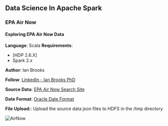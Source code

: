 ## Data Science In Apache Spark
### EPA Air Now
#### Exploring EPA Air Now Data 

**Language**: Scala
**Requirements**: 
- [HDP 2.6.X]
- Spark 2.x

**Author**: Ian Brooks

**Follow**: [LinkedIn - Ian Brooks PhD](https://www.linkedin.com/in/ianrbrooksphd/)

**Source Data**: [EPA Air Now Search Site](https://aqs.epa.gov/api)

**Date Format**: [Oracle Date Format](https://docs.oracle.com/javase/tutorial/i18n/format/simpleDateFormat.html)

**File Upload:**: Upload the source data json  files to HDFS in the /tmp directory

![AirNow](http://www.sonomatech.com/sites/default/files/Plain_large_T.png "EPA Air Now")